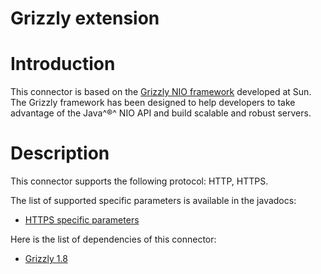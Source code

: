 Grizzly extension
=================

Introduction
============

This connector is based on the [Grizzly NIO
framework](http://web.archive.org/web/20090204182344/https://grizzly.dev.java.net/)
developed at Sun. The Grizzly framework has been designed to help
developers to take advantage of the Java^®^ NIO API and build scalable
and robust servers.

Description
===========

This connector supports the following protocol: HTTP, HTTPS.

The list of supported specific parameters is available in the javadocs:

-   [HTTPS specific
    parameters](http://web.archive.org/web/20090204182344/http://www.restlet.org/documentation/1.1/ext/com/noelios/restlet/ext/grizzly/HttpsServerHelper.html)

Here is the list of dependencies of this connector:

-   [Grizzly
    1.8](http://web.archive.org/web/20090204182344/https://grizzly.dev.java.net/)

